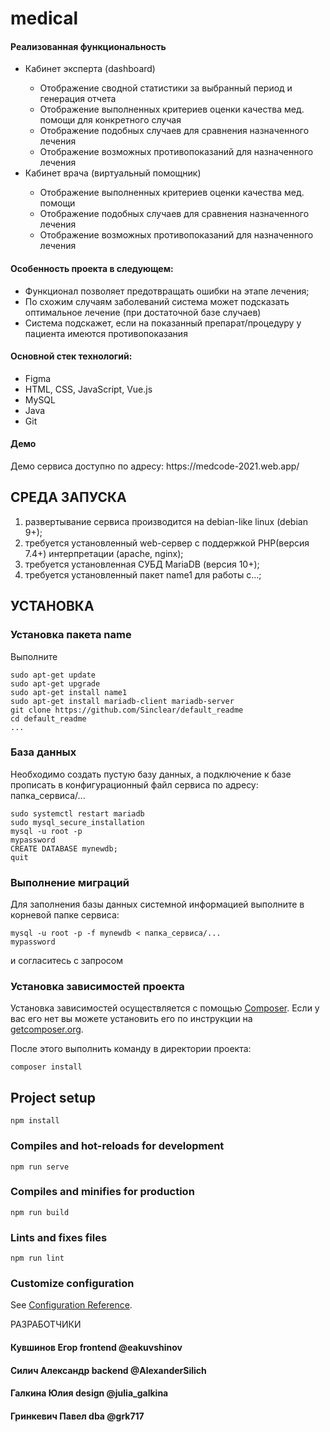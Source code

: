 # medical

<h4>Реализованная функциональность</h4>
<ul>
    <li>Кабинет эксперта (dashboard)</li>
    <ul>
    	<li>Отображение сводной статистики за выбранный период и генерация отчета</li>
    	<li>Отображение выполненных критериев оценки качества мед. помощи для конкретного случая</li>
    	<li>Отображение подобных случаев для сравнения назначенного лечения</li>
    	<li>Отображение возможных противопоказаний для назначенного лечения</li>
    </ul>
    <li>Кабинет врача (виртуальный помощник)</li>
    <ul>
    	<li>Отображение выполненных критериев оценки качества мед. помощи</li>
    	<li>Отображение подобных случаев для сравнения назначенного лечения</li>
    	<li>Отображение возможных противопоказаний для назначенного лечения</li>
    </ul>
</ul> 
<h4>Особенность проекта в следующем:</h4>
<ul>
 <li>Функционал позволяет предотвращать ошибки на этапе лечения;</li>
 <li>По схожим случаям заболеваний система может подсказать оптимальное лечение (при достаточной базе случаев)</li>
 <li>Система подскажет, если на показанный препарат/процедуру у пациента имеются противопоказания</li>  
 </ul>
<h4>Основной стек технологий:</h4>
<ul>
    <li>Figma</li>
	<li>HTML, CSS, JavaScript, Vue.js</li>
	<li>MySQL</li>
	<li>Java</li>
	<li>Git</li>
 </ul>
<h4>Демо</h4>
<p>Демо сервиса доступно по адресу: https://medcode-2021.web.app/</p>

СРЕДА ЗАПУСКА
------------
1) развертывание сервиса производится на debian-like linux (debian 9+);
2) требуется установленный web-сервер с поддержкой PHP(версия 7.4+) интерпретации (apache, nginx);
3) требуется установленная СУБД MariaDB (версия 10+);
4) требуется установленный пакет name1 для работы с...;


УСТАНОВКА
------------
### Установка пакета name

Выполните
~~~
sudo apt-get update
sudo apt-get upgrade
sudo apt-get install name1
sudo apt-get install mariadb-client mariadb-server
git clone https://github.com/Sinclear/default_readme
cd default_readme
...
~~~
### База данных

Необходимо создать пустую базу данных, а подключение к базе прописать в конфигурационный файл сервиса по адресу: папка_сервиса/...
~~~
sudo systemctl restart mariadb
sudo mysql_secure_installation
mysql -u root -p
mypassword
CREATE DATABASE mynewdb;
quit
~~~
### Выполнение миграций

Для заполнения базы данных системной информацией выполните в корневой папке сервиса:
~~~
mysql -u root -p -f mynewdb < папка_сервиса/...
mypassword
~~~
и согласитесь с запросом

### Установка зависимостей проекта

Установка зависимостей осуществляется с помощью [Composer](http://getcomposer.org/). Если у вас его нет вы можете установить его по инструкции
на [getcomposer.org](http://getcomposer.org/doc/00-intro.md#installation-nix).

После этого выполнить команду в директории проекта:

~~~
composer install
~~~

## Project setup
```
npm install
```

### Compiles and hot-reloads for development
```
npm run serve
```

### Compiles and minifies for production
```
npm run build
```

### Lints and fixes files
```
npm run lint
```

### Customize configuration
See [Configuration Reference](https://cli.vuejs.org/config/).


РАЗРАБОТЧИКИ

<h4>Кувшинов Егор frontend @eakuvshinov </h4>
<h4>Силич Александр backend @AlexanderSilich </h4>
<h4>Галкина Юлия design @julia_galkina </h4>
<h4>Гринкевич Павел dba @grk717 </h4>
